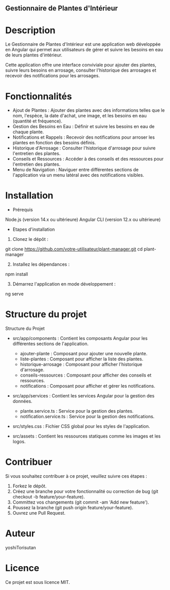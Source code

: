 ## Gestionnaire de Plantes d'Intérieur

# Description

Le Gestionnaire de Plantes d'Intérieur est une application web développée en Angular qui permet aux utilisateurs de gérer et suivre les besoins en eau de leurs plantes d'intérieur. 

Cette application offre une interface conviviale pour ajouter des plantes, suivre leurs besoins en arrosage, consulter l'historique des arrosages et recevoir des notifications pour les arrosages.

# Fonctionnalités

- Ajout de Plantes : Ajouter des plantes avec des informations telles que le nom, l'espèce, la date d'achat, une image, et les besoins en eau (quantité et fréquence).
- Gestion des Besoins en Eau : Définir et suivre les besoins en eau de chaque plante.
- Notifications et Rappels : Recevoir des notifications pour arroser les plantes en fonction des besoins définis.
- Historique d'Arrosage : Consulter l'historique d'arrosage pour suivre l'entretien des plantes.
- Conseils et Ressources : Accéder à des conseils et des ressources pour l'entretien des plantes.
- Menu de Navigation : Naviguer entre différentes sections de l'application via un menu latéral avec des notifications visibles.

# Installation

- Prérequis

Node.js (version 14.x ou ultérieure)
Angular CLI (version 12.x ou ultérieure)

- Etapes d'installation

1. Clonez le dépôt :

git clone https://github.com/votre-utilisateur/plant-manager.git
cd plant-manager

2. Installez les dépendances :

npm install

3. Démarrez l'application en mode développement :

ng serve

# Structure du projet

Structure du Projet
- src/app/components : Contient les composants Angular pour les différentes sections de l'application.
    - ajouter-plante : Composant pour ajouter une nouvelle plante.
    - liste-plantes : Composant pour afficher la liste des plantes.
    - historique-arrosage : Composant pour afficher l'historique d'arrosage.
    - conseils-ressources : Composant pour afficher des conseils et ressources.
    - notifications : Composant pour afficher et gérer les notifications.

- src/app/services : Contient les services Angular pour la gestion des données.
    - plante.service.ts : Service pour la gestion des plantes.
    - notification.service.ts : Service pour la gestion des notifications.

- src/styles.css : Fichier CSS global pour les styles de l'application.
- src/assets : Contient les ressources statiques comme les images et les logos.

# Contribuer

Si vous souhaitez contribuer à ce projet, veuillez suivre ces étapes :

1. Forkez le dépôt.
2. Créez une branche pour votre fonctionnalité ou correction de bug (git checkout -b feature/your-feature).
3. Committez vos changements (git commit -am 'Add new feature').
4. Poussez la branche (git push origin feature/your-feature).
5. Ouvrez une Pull Request.

# Auteur

yoshiTorisutan

# Licence

Ce projet est sous licence MIT.
